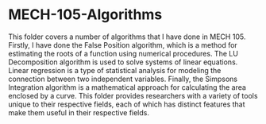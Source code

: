 # MECH-105-Algorithms
This folder covers a number of algorithms that I have done in MECH 105. Firstly, I have done the False Position algorithm, which is a method for estimating the roots of a function using numerical procedures. The LU Decomposition algorithm is used to solve systems of linear equations. Linear regression is a type of statistical analysis for modeling the connection between two independent variables. Finally, the Simpsons Integration algorithm is a mathematical approach for calculating the area enclosed by a curve. This folder provides researchers with a variety of tools unique to their respective fields, each of which has distinct features that make them useful in their respective fields.

